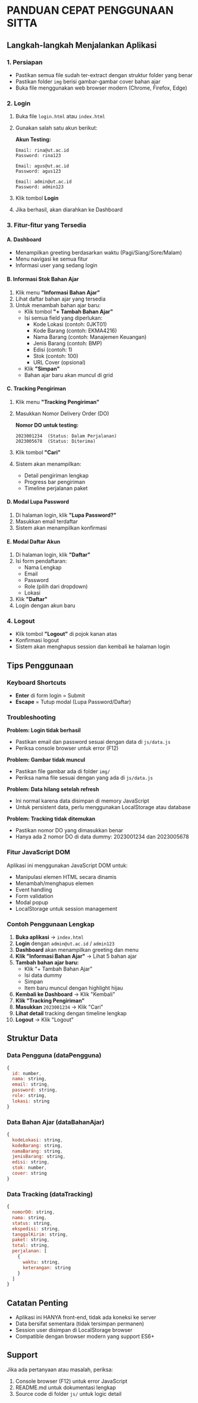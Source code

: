 # PANDUAN CEPAT PENGGUNAAN SITTA

## Langkah-langkah Menjalankan Aplikasi

### 1. Persiapan
- Pastikan semua file sudah ter-extract dengan struktur folder yang benar
- Pastikan folder `img` berisi gambar-gambar cover bahan ajar
- Buka file menggunakan web browser modern (Chrome, Firefox, Edge)

### 2. Login
1. Buka file `login.html` atau `index.html`
2. Gunakan salah satu akun berikut:

   **Akun Testing:**
   ```
   Email: rina@ut.ac.id
   Password: rina123
   
   Email: agus@ut.ac.id
   Password: agus123
   
   Email: admin@ut.ac.id
   Password: admin123
   ```

3. Klik tombol **Login**
4. Jika berhasil, akan diarahkan ke Dashboard

### 3. Fitur-fitur yang Tersedia

#### A. Dashboard
- Menampilkan greeting berdasarkan waktu (Pagi/Siang/Sore/Malam)
- Menu navigasi ke semua fitur
- Informasi user yang sedang login

#### B. Informasi Stok Bahan Ajar
1. Klik menu **"Informasi Bahan Ajar"**
2. Lihat daftar bahan ajar yang tersedia
3. Untuk menambah bahan ajar baru:
   - Klik tombol **"+ Tambah Bahan Ajar"**
   - Isi semua field yang diperlukan:
     * Kode Lokasi (contoh: 0JKT01)
     * Kode Barang (contoh: EKMA4216)
     * Nama Barang (contoh: Manajemen Keuangan)
     * Jenis Barang (contoh: BMP)
     * Edisi (contoh: 1)
     * Stok (contoh: 100)
     * URL Cover (opsional)
   - Klik **"Simpan"**
   - Bahan ajar baru akan muncul di grid

#### C. Tracking Pengiriman
1. Klik menu **"Tracking Pengiriman"**
2. Masukkan Nomor Delivery Order (DO)
   
   **Nomor DO untuk testing:**
   ```
   2023001234  (Status: Dalam Perjalanan)
   2023005678  (Status: Diterima)
   ```

3. Klik tombol **"Cari"**
4. Sistem akan menampilkan:
   - Detail pengiriman lengkap
   - Progress bar pengiriman
   - Timeline perjalanan paket

#### D. Modal Lupa Password
1. Di halaman login, klik **"Lupa Password?"**
2. Masukkan email terdaftar
3. Sistem akan menampilkan konfirmasi

#### E. Modal Daftar Akun
1. Di halaman login, klik **"Daftar"**
2. Isi form pendaftaran:
   - Nama Lengkap
   - Email
   - Password
   - Role (pilih dari dropdown)
   - Lokasi
3. Klik **"Daftar"**
4. Login dengan akun baru

### 4. Logout
- Klik tombol **"Logout"** di pojok kanan atas
- Konfirmasi logout
- Sistem akan menghapus session dan kembali ke halaman login

## Tips Penggunaan

### Keyboard Shortcuts
- **Enter** di form login = Submit
- **Escape** = Tutup modal (Lupa Password/Daftar)

### Troubleshooting

**Problem: Login tidak berhasil**
- Pastikan email dan password sesuai dengan data di `js/data.js`
- Periksa console browser untuk error (F12)

**Problem: Gambar tidak muncul**
- Pastikan file gambar ada di folder `img/`
- Periksa nama file sesuai dengan yang ada di `js/data.js`

**Problem: Data hilang setelah refresh**
- Ini normal karena data disimpan di memory JavaScript
- Untuk persistent data, perlu menggunakan LocalStorage atau database

**Problem: Tracking tidak ditemukan**
- Pastikan nomor DO yang dimasukkan benar
- Hanya ada 2 nomor DO di data dummy: 2023001234 dan 2023005678

### Fitur JavaScript DOM
Aplikasi ini menggunakan JavaScript DOM untuk:
- Manipulasi elemen HTML secara dinamis
- Menambah/menghapus elemen
- Event handling
- Form validation
- Modal popup
- LocalStorage untuk session management

### Contoh Penggunaan Lengkap

1. **Buka aplikasi** → `index.html`
2. **Login** dengan `admin@ut.ac.id` / `admin123`
3. **Dashboard** akan menampilkan greeting dan menu
4. **Klik "Informasi Bahan Ajar"** → Lihat 5 bahan ajar
5. **Tambah bahan ajar baru:**
   - Klik "+ Tambah Bahan Ajar"
   - Isi data dummy
   - Simpan
   - Item baru muncul dengan highlight hijau
6. **Kembali ke Dashboard** → Klik "Kembali"
7. **Klik "Tracking Pengiriman"**
8. **Masukkan** `2023001234` → Klik "Cari"
9. **Lihat detail** tracking dengan timeline lengkap
10. **Logout** → Klik "Logout"

## Struktur Data

### Data Pengguna (dataPengguna)
```javascript
{
  id: number,
  nama: string,
  email: string,
  password: string,
  role: string,
  lokasi: string
}
```

### Data Bahan Ajar (dataBahanAjar)
```javascript
{
  kodeLokasi: string,
  kodeBarang: string,
  namaBarang: string,
  jenisBarang: string,
  edisi: string,
  stok: number,
  cover: string
}
```

### Data Tracking (dataTracking)
```javascript
{
  nomorDO: string,
  nama: string,
  status: string,
  ekspedisi: string,
  tanggalKirim: string,
  paket: string,
  total: string,
  perjalanan: [
    {
      waktu: string,
      keterangan: string
    }
  ]
}
```

## Catatan Penting
- Aplikasi ini HANYA front-end, tidak ada koneksi ke server
- Data bersifat sementara (tidak tersimpan permanen)
- Session user disimpan di LocalStorage browser
- Compatible dengan browser modern yang support ES6+

## Support
Jika ada pertanyaan atau masalah, periksa:
1. Console browser (F12) untuk error JavaScript
2. README.md untuk dokumentasi lengkap
3. Source code di folder `js/` untuk logic detail

